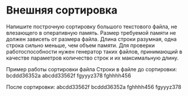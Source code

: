 # Внешняя сортировка

Напишите построчную сортировку большого текстового файла, не влезающего в оперативную память.
Размер требуемой памяти не должен зависеть от размера файла.
Длина строки разумная, одна строка сильно меньше, чем объем памяти.
Для проверки работоспособности нужен генератор таких файлов, принимающий в качестве параметров количество строк и их максимальную длину.

Пример работы сортировки файла
Строки в файле до сортировки:
bcddd36352a
abcdd33562f
fgyyyz378
fghhhh456

После сортировки:
abcdd33562f
bcddd36352a
fghhhh456
fgyyyz378
